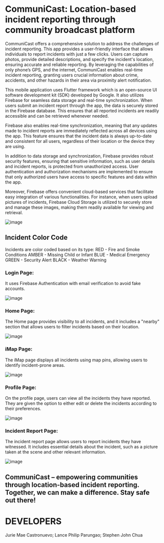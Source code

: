 # CommuniCast: Location-based incident reporting through community broadcast platform

CommuniCast offers a comprehensive solution to address the challenges of incident reporting. This app provides a user-friendly interface that allows individuals to report incidents with just a few clicks. Users can capture photos, provide detailed descriptions, and specify the incident's location, ensuring accurate and reliable reporting. By leveraging the capabilities of only phone’s GPS, and the internet, CommuniCast enables real-time incident reporting, granting users crucial information about crime, accidents, and other hazards in their area via proximity alert notification.

This mobile application uses Flutter framework which is an open-source UI software development kit (SDK) developed by Google. It also utilizes Firebase for seamless data storage and real-time synchronization. When users submit an incident report through the app, the data is securely stored in the Firebase database. This ensures that all reported incidents are readily accessible and can be retrieved whenever needed.

Firebase also enables real-time synchronization, meaning that any updates made to incident reports are immediately reflected across all devices using the app. This feature ensures that the incident data is always up-to-date and consistent for all users, regardless of their location or the device they are using.

In addition to data storage and synchronization, Firebase provides robust security features, ensuring that sensitive information, such as user details and incident reports, is protected from unauthorized access. User authentication and authorization mechanisms are implemented to ensure that only authorized users have access to specific features and data within the app.

Moreover, Firebase offers convenient cloud-based services that facilitate easy integration of various functionalities. For instance, when users upload pictures of incidents, Firebase Cloud Storage is utilized to securely store and manage these images, making them readily available for viewing and retrieval.

![image](https://github.com/juriemaeac/Incident-Reporting-App/assets/59803167/a16b189e-7a8b-478b-b00c-b475646576d9)

## Incident Color Code

Incidents are color coded based on its type:
RED - Fire and Smoke Conditions
AMBER - Missing Child or Infant
BLUE - Medical Emergency
GREEN - Security Alert
BLACK - Weather Warning


### Login Page:
It uses Firebase Authentication with email verification to avoid fake accounts.

![image](https://github.com/juriemaeac/Incident-Reporting-App/assets/59803167/b0a996d7-df0c-4ab5-a53b-151ac1cddf90)

### Home Page:
The Home page provides visibility to all incidents, and it includes a "nearby" section that allows users to filter incidents based on their location.

![image](https://github.com/juriemaeac/Incident-Reporting-App/assets/59803167/bc2c7852-2408-4844-b288-5b630f27cb04)

### iMap Page:
The iMap page displays all incidents using map pins, allowing users to identify incident-prone areas.

![image](https://github.com/juriemaeac/Incident-Reporting-App/assets/59803167/2523371c-4423-4459-b55c-9caa8e3fef05)

### Profile Page:
On the profile page, users can view all the incidents they have reported. They are given the option to either edit or delete the incidents according to their preferences.

![image](https://github.com/juriemaeac/Incident-Reporting-App/assets/59803167/94a3f003-80f5-4e7e-996f-c192b04a7846)

### Incident Report Page:
The incident report page allows users to report incidents they have witnessed. It includes essential details about the incident, such as a picture taken at the scene and other relevant information.

![image](https://github.com/juriemaeac/Incident-Reporting-App/assets/59803167/6125f7bb-68c6-48be-8c4e-4e2ef199e020)

## CommuniCast – empowering communities through location-based incident reporting. Together, we can make a difference. Stay safe out there!
# DEVELOPERS
Jurie Mae Castronuevo; 
Lance Philip Parungao; 
Stephen John Chua
